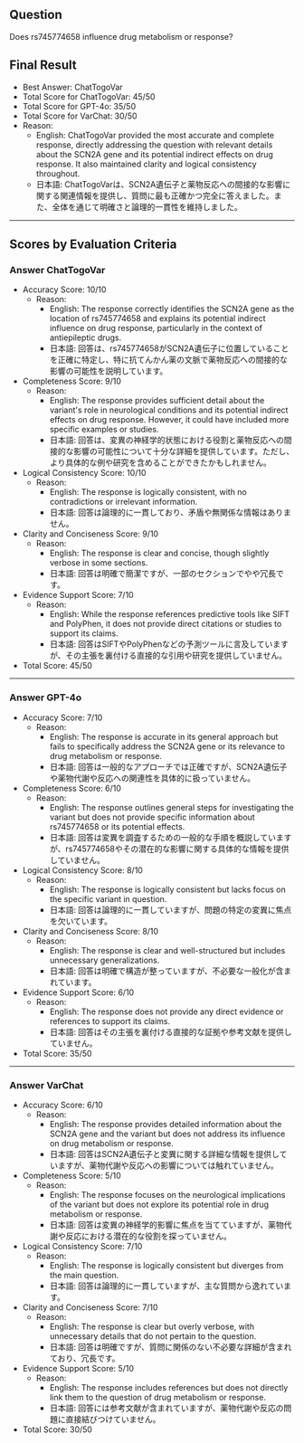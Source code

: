## Question

Does rs745774658 influence drug metabolism or response?

## Final Result

- Best Answer: ChatTogoVar
- Total Score for ChatTogoVar: 45/50
- Total Score for GPT-4o: 35/50
- Total Score for VarChat: 30/50
- Reason:
  - English: ChatTogoVar provided the most accurate and complete response, directly addressing the question with relevant details about the SCN2A gene and its potential indirect effects on drug response. It also maintained clarity and logical consistency throughout.
  - 日本語: ChatTogoVarは、SCN2A遺伝子と薬物反応への間接的な影響に関する関連情報を提供し、質問に最も正確かつ完全に答えました。また、全体を通じて明確さと論理的一貫性を維持しました。

---

## Scores by Evaluation Criteria

### Answer ChatTogoVar
- Accuracy Score: 10/10
  - Reason: 
    - English: The response correctly identifies the SCN2A gene as the location of rs745774658 and explains its potential indirect influence on drug response, particularly in the context of antiepileptic drugs.
    - 日本語: 回答は、rs745774658がSCN2A遺伝子に位置していることを正確に特定し、特に抗てんかん薬の文脈で薬物反応への間接的な影響の可能性を説明しています。
- Completeness Score: 9/10
  - Reason: 
    - English: The response provides sufficient detail about the variant's role in neurological conditions and its potential indirect effects on drug response. However, it could have included more specific examples or studies.
    - 日本語: 回答は、変異の神経学的状態における役割と薬物反応への間接的な影響の可能性について十分な詳細を提供しています。ただし、より具体的な例や研究を含めることができたかもしれません。
- Logical Consistency Score: 10/10
  - Reason: 
    - English: The response is logically consistent, with no contradictions or irrelevant information.
    - 日本語: 回答は論理的に一貫しており、矛盾や無関係な情報はありません。
- Clarity and Conciseness Score: 9/10
  - Reason: 
    - English: The response is clear and concise, though slightly verbose in some sections.
    - 日本語: 回答は明確で簡潔ですが、一部のセクションでやや冗長です。
- Evidence Support Score: 7/10
  - Reason: 
    - English: While the response references predictive tools like SIFT and PolyPhen, it does not provide direct citations or studies to support its claims.
    - 日本語: 回答はSIFTやPolyPhenなどの予測ツールに言及していますが、その主張を裏付ける直接的な引用や研究を提供していません。
- Total Score: 45/50

---

### Answer GPT-4o
- Accuracy Score: 7/10
  - Reason: 
    - English: The response is accurate in its general approach but fails to specifically address the SCN2A gene or its relevance to drug metabolism or response.
    - 日本語: 回答は一般的なアプローチでは正確ですが、SCN2A遺伝子や薬物代謝や反応への関連性を具体的に扱っていません。
- Completeness Score: 6/10
  - Reason: 
    - English: The response outlines general steps for investigating the variant but does not provide specific information about rs745774658 or its potential effects.
    - 日本語: 回答は変異を調査するための一般的な手順を概説していますが、rs745774658やその潜在的な影響に関する具体的な情報を提供していません。
- Logical Consistency Score: 8/10
  - Reason: 
    - English: The response is logically consistent but lacks focus on the specific variant in question.
    - 日本語: 回答は論理的に一貫していますが、問題の特定の変異に焦点を欠いています。
- Clarity and Conciseness Score: 8/10
  - Reason: 
    - English: The response is clear and well-structured but includes unnecessary generalizations.
    - 日本語: 回答は明確で構造が整っていますが、不必要な一般化が含まれています。
- Evidence Support Score: 6/10
  - Reason: 
    - English: The response does not provide any direct evidence or references to support its claims.
    - 日本語: 回答はその主張を裏付ける直接的な証拠や参考文献を提供していません。
- Total Score: 35/50

---

### Answer VarChat
- Accuracy Score: 6/10
  - Reason: 
    - English: The response provides detailed information about the SCN2A gene and the variant but does not address its influence on drug metabolism or response.
    - 日本語: 回答はSCN2A遺伝子と変異に関する詳細な情報を提供していますが、薬物代謝や反応への影響については触れていません。
- Completeness Score: 5/10
  - Reason: 
    - English: The response focuses on the neurological implications of the variant but does not explore its potential role in drug metabolism or response.
    - 日本語: 回答は変異の神経学的影響に焦点を当てていますが、薬物代謝や反応における潜在的な役割を探っていません。
- Logical Consistency Score: 7/10
  - Reason: 
    - English: The response is logically consistent but diverges from the main question.
    - 日本語: 回答は論理的に一貫していますが、主な質問から逸れています。
- Clarity and Conciseness Score: 7/10
  - Reason: 
    - English: The response is clear but overly verbose, with unnecessary details that do not pertain to the question.
    - 日本語: 回答は明確ですが、質問に関係のない不必要な詳細が含まれており、冗長です。
- Evidence Support Score: 5/10
  - Reason: 
    - English: The response includes references but does not directly link them to the question of drug metabolism or response.
    - 日本語: 回答には参考文献が含まれていますが、薬物代謝や反応の問題に直接結びつけていません。
- Total Score: 30/50